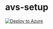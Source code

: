 # avs-setup

[![Deploy to Azure](https://aka.ms/deploytoazurebutton)](https://portal.azure.com/#create/Microsoft.Template/uri/https://raw.githubusercontent.com/recklessop/avs-setup/refs/heads/main/azuredeploy.json)
